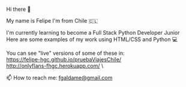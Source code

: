 Hi there 👋

My name is Felipe
I'm from Chile :chile:

I'm currently learning to become a Full Stack Python Developer Junior \
Here are some examples of my work using HTML/CSS and Python :computer: 

You can see "live" versions of some of these in:\
https://felipe-hgc.github.io/pruebaViajesChile/ \
http://onlyflans-fhgc.herokuapp.com/ \

📫 How to reach me: fgaldame@gmail.com 
